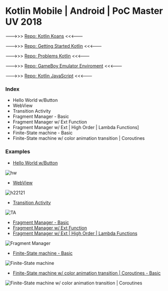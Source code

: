 # Kotlin Mobile | Android | PoC Master UV 2018

--->>>  [Repo: Kotlin Koans](https://github.com/vicboma1/Kotlin-koans)   <<<---

--->>>  [Repo: Getting Started Kotlin](https://github.com/vicboma1/GettingStartedKotlin)   <<<---

--->>>   [Repo: Problems Kotlin](https://github.com/vicboma1/Kotlin-Examples-Problems/blob/master/README.md)   <<<---

--->>>   [Repo: GameBoy Emulator Enviroment](https://github.com/vicboma1/GameBoyEmulatorEnvironment)   <<<---

--->>> [Repo: Kotlin JavaScript](https://github.com/vicboma1/kotlinJavaScript)  <<<---


### Index 

* Hello World w/Button
* WebView
* Transition Activity
* Fragment Manager - Basic
* Fragment Manager w/ Ext Function
* Fragment Manager w/ Ext | High Order | Lambda Functions]
* Finite-State machine - Basic 
* Finite-State machine w/ color animation transition  | Coroutines 



### Examples

* [Hello World w/Button](https://github.com/vicboma1/KotlinMobilePoC_MasterUV2018/tree/master/MyApplication0)

![hw](https://raw.githubusercontent.com/vicboma1/KotlinMobilePoC_MasterUV2018/master/Assets/ex0.gif)

* [WebView](https://github.com/vicboma1/KotlinMobilePoC_MasterUV2018/tree/master/MyApplication9)
  
![h22121](https://raw.githubusercontent.com/vicboma1/KotlinMobilePoC_MasterUV2018/master/Assets/webView.gif)

* [Transition Activity](https://github.com/vicboma1/KotlinMobilePoC_MasterUV2018/tree/master/MyApplication1)

![TA](https://raw.githubusercontent.com/vicboma1/KotlinMobilePoC_MasterUV2018/master/Assets/ex01.gif)

* [Fragment Manager - Basic](https://github.com/vicboma1/KotlinMobilePoC_MasterUV2018/tree/master/MyApplication5)
* [Fragment Manager w/ Ext Function](https://github.com/vicboma1/KotlinMobilePoC_MasterUV2018/tree/master/MyApplication5Ext)
* [Fragment Manager w/ Ext | High Order | Lambda Functions](https://github.com/vicboma1/KotlinMobilePoC_MasterUV2018/tree/master/MyApplication5H)

![Fragment Manager](https://raw.githubusercontent.com/vicboma1/KotlinMobilePoC_MasterUV2018/master/Assets/ex1.gif)


* [Finite-State machine - Basic ](https://github.com/vicboma1/KotlinMobilePoC_MasterUV2018/tree/master/MyApplication7)

![Finite-State machine](https://raw.githubusercontent.com/vicboma1/KotlinMobilePoC_MasterUV2018/master/Assets/ex2.gif)

* [Finite-State machine w/ color animation transition | Coroutines - Basic ](https://github.com/vicboma1/KotlinMobilePoC_MasterUV2018/tree/master/MyApplication8)

![Finite-State machine w/ color animation transition  | Coroutines ](https://raw.githubusercontent.com/vicboma1/KotlinMobilePoC_MasterUV2018/master/Assets/ex8.gif)






















```

```
